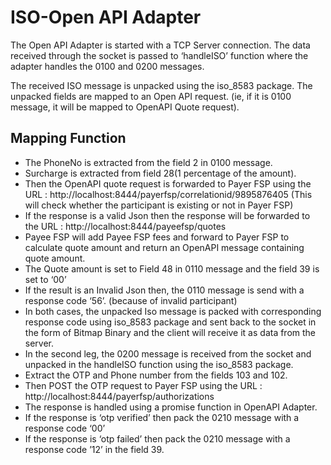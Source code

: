 # ISO-Open API Adapter

The	Open API Adapter is started with a TCP Server connection. The data received through the socket is passed to ‘handleISO’ function where the adapter handles the 0100 and 0200 messages.

The received ISO message is unpacked using the iso_8583 package. The unpacked fields are mapped to an Open API request. (ie, if it is 0100 message, it will be mapped to OpenAPI Quote request). 

## Mapping Function

- The PhoneNo is extracted from the field 2 in 0100 message.
- Surcharge is extracted from field 28(1 percentage of the amount).
- Then the OpenAPI quote request is  forwarded to Payer FSP using the URL : http://localhost:8444/payerfsp/correlationid/9895876405 (This will  check whether the participant is existing or not in  Payer FSP)
- If the response is a valid Json then the response will be forwarded to the URL : http://localhost:8444/payeefsp/quotes
- Payee FSP will add Payee FSP fees and forward to Payer FSP to calculate quote amount and return an OpenAPI message containing quote amount.
- The Quote amount is set to Field 48 in 0110 message and the field 39 is set to ‘00’
- If the result is an Invalid Json then, the 0110 message is send with a response code ‘56’. (because of invalid participant)
- In both cases, the unpacked Iso message is packed with corresponding response code using iso_8583 package and sent back to the socket in the form of Bitmap Binary and the client will receive it as data from the server.
- In the second leg, the 0200 message is received from the socket and unpacked in the handleISO function using the iso_8583 package.
- Extract the OTP and Phone number from the fields 103 and 102.
- Then POST the OTP request to Payer FSP using the URL : http://localhost:8444/payerfsp/authorizations
- The response is handled using a promise function in OpenAPI Adapter.
- If the response is ‘otp verified’ then pack the 0210 message with a response code ‘00’
- If the response is ‘otp failed’ then pack the 0210 message with a response code ’12’ in the field 39.



